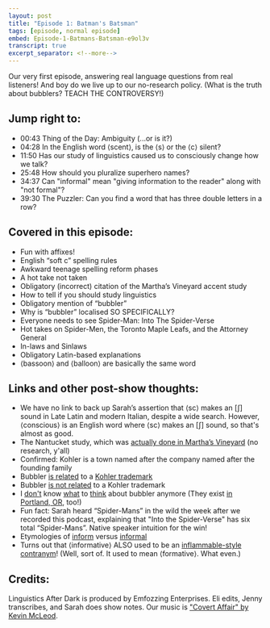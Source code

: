 ```yaml
---
layout: post
title: "Episode 1: Batman's Batsman"
tags: [episode, normal episode]
embed: Episode-1-Batmans-Batsman-e9ol3v
transcript: true
excerpt_separator: <!--more-->
---
```


Our very first episode, answering real language questions from real listeners! And boy do we live up to our no-research policy. (What is the truth about bubblers? TEACH THE CONTROVERSY!)
<!--more-->

## Jump right to:

- 00:43 Thing of the Day: Ambiguity (...or is it?)
- 04:28 In the English word ⟨scent⟩, is the ⟨s⟩ or the ⟨c⟩ silent?
- 11:50 Has our study of linguistics caused us to consciously change how we talk?
- 25:48 How should you pluralize superhero names?
- 34:37 Can "informal" mean "giving information to the reader" along with "not formal"?
- 39:30 The Puzzler: Can you find a word that has three double letters in a row?

## Covered in this episode:
- Fun with affixes!
- English “soft c” spelling rules
- Awkward teenage spelling reform phases
- A hot take not taken
- Obligatory (incorrect) citation of the Martha’s Vineyard accent study
- How to tell if you should study linguistics
- Obligatory mention of “bubbler”
- Why is “bubbler” localised SO SPECIFICALLY?
- Everyone needs to see Spider-Man: Into The Spider-Verse
- Hot takes on Spider-Men, the Toronto Maple Leafs, and the Attorney General
- In-laws and Sinlaws
- Obligatory Latin-based explanations
- ⟨bassoon⟩ and ⟨balloon⟩ are basically the same word

## Links and other post-show thoughts:
- We have no link to back up Sarah’s assertion that ⟨sc⟩ makes an \[ʃ] sound in Late Latin and modern Italian, despite a wide search. However, ⟨conscious⟩ is an English word where ⟨sc⟩ makes an \[ʃ] sound, so that's almost as good.
- The Nantucket study, which was [actually done in Martha’s Vineyard][marthas-vineyard-study] (no research, y'all)
- Confirmed: Kohler is a town named after the company named after the founding family
- Bubbler [is related][bubbler-yes-1] to a [Kohler trademark][bubbler-yes-2]
- Bubbler [is not related][bubbler-no-1] to a Kohler trademark
- I [don't][bubbler-maybe-1] know [what][bubbler-maybe-2] to [think][bubbler-maybe-3] about bubbler anymore (They exist [in Portland, OR][bubbler-portland], too!)
- Fun fact: Sarah heard “Spider-Mans” in the wild the week after we recorded this podcast, explaining that "Into the Spider-Verse" has six total “Spider-Mans”. Native speaker intuition for the win!
- Etymologies of [inform][inform-etymology] versus [informal][informal-etymology]
- Turns out that ⟨informative⟩ ALSO used to be an [inflammable-style contranym][informative-contranym]! (Well, sort of. It used to mean ⟨formative⟩. What even.)

## Credits:
Linguistics After Dark is produced by Emfozzing Enterprises. Eli edits, Jenny transcribes, and Sarah does show notes. Our music is ["Covert Affair" by Kevin McLeod][music-credit].

[marthas-vineyard-study]: https://all-about-linguistics.group.shef.ac.uk/branches-of-linguistics/sociolinguistics/research-in-sociolinguistics/william-labov-marthas-vineyard/
[bubbler-yes-1]: https://shepherdexpress.com/news/happening-now/meaning-bubbler/#/questions
[bubbler-yes-2]: http://whoonew.com/2015/03/closer-look-why-bubbler-in-wisconsin/
[bubbler-no-1]: https://www.sheboyganpress.com/story/news/local/2014/10/31/sheboygan-history-bubblers/18254395/
[bubbler-maybe-1]: https://linguistlist.org/issues/5/5-1377.html
[bubbler-maybe-2]: https://web.archive.org/web/20110722224611/http://csumc.wisc.edu/wep/map.htm
[bubbler-maybe-3]: https://www.superlinguo.com/post/119225792097/bubbler-vs-drinking-fountain
[bubbler-portland]: https://www.portlandoregon.gov/water/article/352768
[inform-etymology]: https://www.etymonline.com/search?q=inform
[informal-etymology]: https://www.etymonline.com/search?q=informal
[informative-contranym]: https://www.etymonline.com/search?q=informative

[music-credit]: https://incompetech.filmmusic.io/song/3558-covert-affair/
